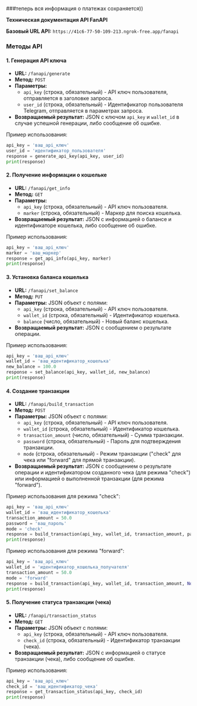 ###теперь вся информация о платежах сохраняется))



**Техническая документация API FanAPI**

**Базовый URL API:** `https://41c6-77-50-109-213.ngrok-free.app/fanapi`

### Методы API

#### 1. **Генерация API ключа**

- **URL:** `/fanapi/generate`
- **Метод:** `POST`
- **Параметры:**
  - `api_key` (строка, обязательный) - API ключ пользователя, отправляется в заголовке запроса.
  - `user_id` (строка, обязательный) - Идентификатор пользователя Telegram, отправляется в параметрах запроса.
- **Возвращаемый результат:** JSON с ключом `api_key` и `wallet_id` в случае успешной генерации, либо сообщение об ошибке.

Пример использования:

```python
api_key = 'ваш_api_ключ'
user_id = 'идентификатор_пользователя'
response = generate_api_key(api_key, user_id)
print(response)
```

#### 2. **Получение информации о кошельке**

- **URL:** `/fanapi/get_info`
- **Метод:** `GET`
- **Параметры:**
  - `api_key` (строка, обязательный) - API ключ пользователя.
  - `marker` (строка, обязательный) - Маркер для поиска кошелька.
- **Возвращаемый результат:** JSON с информацией о балансе и идентификаторе кошелька, либо сообщение об ошибке.

Пример использования:

```python
api_key = 'ваш_api_ключ'
marker = 'ваш_маркер'
response = get_api_info(api_key, marker)
print(response)
```

#### 3. **Установка баланса кошелька**

- **URL:** `/fanapi/set_balance`
- **Метод:** `PUT`
- **Параметры:** JSON объект с полями:
  - `api_key` (строка, обязательный) - API ключ пользователя.
  - `wallet_id` (строка, обязательный) - Идентификатор кошелька.
  - `balance` (число, обязательный) - Новый баланс кошелька.
- **Возвращаемый результат:** JSON с сообщением о результате операции.

Пример использования:

```python
api_key = 'ваш_api_ключ'
wallet_id = 'ваш_идентификатор_кошелька'
new_balance = 100.0
response = set_balance(api_key, wallet_id, new_balance)
print(response)
```

#### 4. **Создание транзакции**

- **URL:** `/fanapi/build_transaction`
- **Метод:** `POST`
- **Параметры:** JSON объект с полями:
  - `api_key` (строка, обязательный) - API ключ пользователя.
  - `wallet_id` (строка, обязательный) - Идентификатор кошелька.
  - `transaction_amount` (число, обязательный) - Сумма транзакции.
  - `password` (строка, обязательный) - Пароль для подтверждения транзакции.
  - `mode` (строка, обязательный) - Режим транзакции ("check" для чека или "forward" для прямой транзакции).
- **Возвращаемый результат:** JSON с сообщением о результате операции и идентификатором созданного чека (для режима "check") или информацией о выполненной транзакции (для режима "forward").

Пример использования для режима "check":

```python
api_key = 'ваш_api_ключ'
wallet_id = 'ваш_идентификатор_кошелька'
transaction_amount = 50.0
password = 'ваш_пароль'
mode = 'check'
response = build_transaction(api_key, wallet_id, transaction_amount, password, mode)
print(response)
```

Пример использования для режима "forward":

```python
api_key = 'ваш_api_ключ'
wallet_id = 'идентификатор_кошелька_получателя'
transaction_amount = 50.0
mode = 'forward'
response = build_transaction(api_key, wallet_id, transaction_amount, None, mode)
print(response)
```

#### 5. **Получение статуса транзакции (чека)**

- **URL:** `/fanapi/transaction_status`
- **Метод:** `GET`
- **Параметры:** JSON объект с полями:
  - `api_key` (строка, обязательный) - API ключ пользователя.
  - `check_id` (строка, обязательный) - Идентификатор транзакции (чека).
- **Возвращаемый результат:** JSON с информацией о статусе транзакции (чека), либо сообщение об ошибке.

Пример использования:

```python
api_key = 'ваш_api_ключ'
check_id = 'ваш_идентификатор_чека'
response = get_transaction_status(api_key, check_id)
print(response)
```
